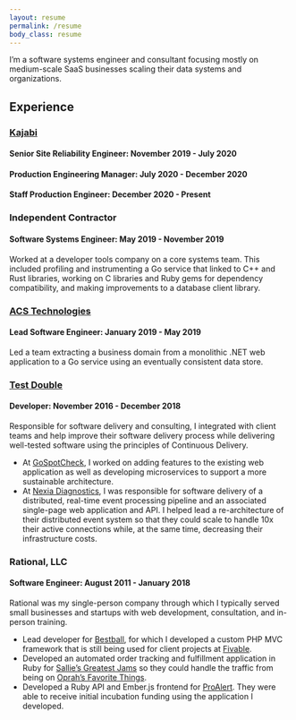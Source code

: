 ```yaml
---
layout: resume
permalink: /resume
body_class: resume
---
```


I’m a software systems engineer and consultant focusing mostly on medium-scale SaaS businesses scaling their data systems and organizations.

## Experience

### [Kajabi](https://kajabi.com)
#### Senior Site Reliability Engineer: November 2019 - July 2020
#### Production Engineering Manager: July 2020 - December 2020
#### Staff Production Engineer: December 2020 - Present

### Independent Contractor
#### Software Systems Engineer: May 2019 - November 2019
Worked at a developer tools company on a core systems team. This included profiling and instrumenting a Go service that linked to C++ and Rust libraries, working on C libraries and Ruby gems for dependency compatibility, and making improvements to a database client library.

### [ACS Technologies](https://www.acstechnologies.com)
#### Lead Software Engineer: January 2019 - May 2019
Led a team extracting a business domain from a monolithic .NET web application to a Go service using an eventually consistent data store.

### [Test Double](http://testdouble.com)
#### Developer: November 2016 - December 2018
Responsible for software delivery and consulting, I integrated with client teams and help improve their software delivery process while delivering well-tested software using the principles of Continuous Delivery.

- At [GoSpotCheck](http://gospotcheck.com), I worked on adding features to the existing web application as well as developing microservices to support a more sustainable architecture.
- At [Nexia Diagnostics](http://www.nexiahome.com/), I was responsible for software delivery of a distributed, real-time event processing pipeline and an associated single-page web application and API. I helped lead a re-architecture of their distributed event system so that they could scale to handle 10x their active connections while, at the same time, decreasing their infrastructure costs.

### Rational, LLC
#### Software Engineer: August 2011 - January 2018

Rational was my single-person company through which I typically served small businesses and startups with web development, consultation, and in-person training.

- Lead developer for [Bestball](http://bestball.com/), for which I developed a custom PHP MVC framework that is still being used for client projects at [Fivable](http://fivable.com).
- Developed an automated order tracking and fulfillment application in Ruby for [Sallie’s Greatest Jams](http://salliesgreatest.com/) so they could handle the traffic from being on [Oprah’s Favorite Things](http://salliesgreatest.com/blogs/news/6851502-small-town-sc-herbal-fruit-jam-selected-as-one-of-oprah-s-favorite-things).
- Developed a Ruby API and Ember.js frontend for [ProAlert](http://web.archive.org/web/20160109184851/http://proalertapp.com/). They were able to receive initial incubation funding using the application I developed.
